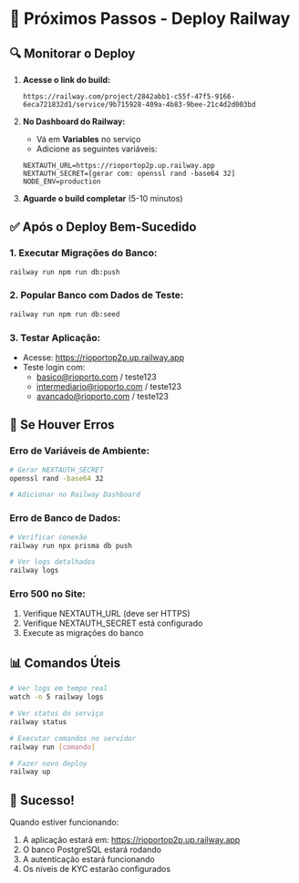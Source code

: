 # 🎯 Próximos Passos - Deploy Railway

## 🔍 Monitorar o Deploy

1. **Acesse o link do build:**
   ```
   https://railway.com/project/2842abb1-c55f-47f5-9166-6eca721832d1/service/9b715928-409a-4b83-9bee-21c4d2d003bd
   ```

2. **No Dashboard do Railway:**
   - Vá em **Variables** no serviço
   - Adicione as seguintes variáveis:
   
   ```env
   NEXTAUTH_URL=https://rioportop2p.up.railway.app
   NEXTAUTH_SECRET=[gerar com: openssl rand -base64 32]
   NODE_ENV=production
   ```

3. **Aguarde o build completar** (5-10 minutos)

## ✅ Após o Deploy Bem-Sucedido

### 1. Executar Migrações do Banco:
```bash
railway run npm run db:push
```

### 2. Popular Banco com Dados de Teste:
```bash
railway run npm run db:seed
```

### 3. Testar Aplicação:
- Acesse: https://rioportop2p.up.railway.app
- Teste login com:
  - basico@rioporto.com / teste123
  - intermediario@rioporto.com / teste123
  - avancado@rioporto.com / teste123

## 🐛 Se Houver Erros

### Erro de Variáveis de Ambiente:
```bash
# Gerar NEXTAUTH_SECRET
openssl rand -base64 32

# Adicionar no Railway Dashboard
```

### Erro de Banco de Dados:
```bash
# Verificar conexão
railway run npx prisma db push

# Ver logs detalhados
railway logs
```

### Erro 500 no Site:
1. Verifique NEXTAUTH_URL (deve ser HTTPS)
2. Verifique NEXTAUTH_SECRET está configurado
3. Execute as migrações do banco

## 📊 Comandos Úteis

```bash
# Ver logs em tempo real
watch -n 5 railway logs

# Ver status do serviço
railway status

# Executar comandos no servidor
railway run [comando]

# Fazer novo deploy
railway up
```

## 🎉 Sucesso!

Quando estiver funcionando:
1. A aplicação estará em: https://rioportop2p.up.railway.app
2. O banco PostgreSQL estará rodando
3. A autenticação estará funcionando
4. Os níveis de KYC estarão configurados